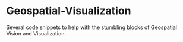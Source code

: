 # Geospatial-Visualization
Several code snippets to help with the stumbling blocks of Geospatial Vision and Visualization.
